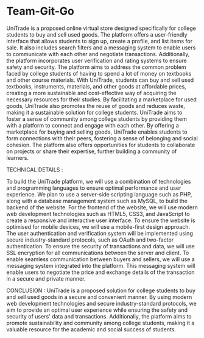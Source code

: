 # Team-Git-Go
UniTrade is a proposed online virtual store designed specifically for college
students to buy and sell used goods. The platform offers a user-friendly interface
that allows students to sign up, create a profile, and list items for sale. It also
includes search filters and a messaging system to enable users to communicate
with each other and negotiate transactions. Additionally, the platform incorporates
user verification and rating systems to ensure safety and security.
The platform aims to address the common problem faced by college students of
having to spend a lot of money on textbooks and other course materials. With
UniTrade, students can buy and sell used textbooks, instruments, materials, and
other goods at affordable prices, creating a more sustainable and cost-effective
way of acquiring the necessary resources for their studies. By facilitating a
marketplace for used goods, UniTrade also promotes the reuse of goods and
reduces waste, making it a sustainable solution for college students.
UniTrade aims to foster a sense of community among college students by
providing them with a platform to connect and engage with each other. By offering
a marketplace for buying and selling goods, UniTrade enables students to form
connections with their peers, fostering a sense of belonging and social cohesion.
The platform also offers opportunities for students to collaborate on projects or
share their expertise, further building a community of learners.

TECHNICAL DETAILS :

To build the UniTrade platform, we will use a combination of technologies and
programming languages to ensure optimal performance and user experience. We
plan to use a server-side scripting language such as PHP, along with a database
management system such as MySQL, to build the backend of the website.
For the frontend of the website, we will use modern web development technologies
such as HTML5, CSS3, and JavaScript to create a responsive and interactive user
interface. To ensure the website is optimised for mobile devices, we will use a
mobile-first design approach.
The user authentication and verification system will be implemented using secure
industry-standard protocols, such as OAuth and two-factor authentication. To
ensure the security of transactions and data, we will use SSL encryption for all
communications between the server and client.
To enable seamless communication between buyers and sellers, we will use a
messaging system integrated into the platform. This messaging system will enable
users to negotiate the price and exchange details of the transaction in a secure
and private manner.

CONCLUSION :
UniTrade is a proposed solution for college students to buy and sell used goods in
a secure and convenient manner. By using modern web development technologies
and secure industry-standard protocols, we aim to provide an optimal user
experience while ensuring the safety and security of users' data and transactions.
Additionally, the platform aims to promote sustainability and community among
college students, making it a valuable resource for the academic and social
success of students.



